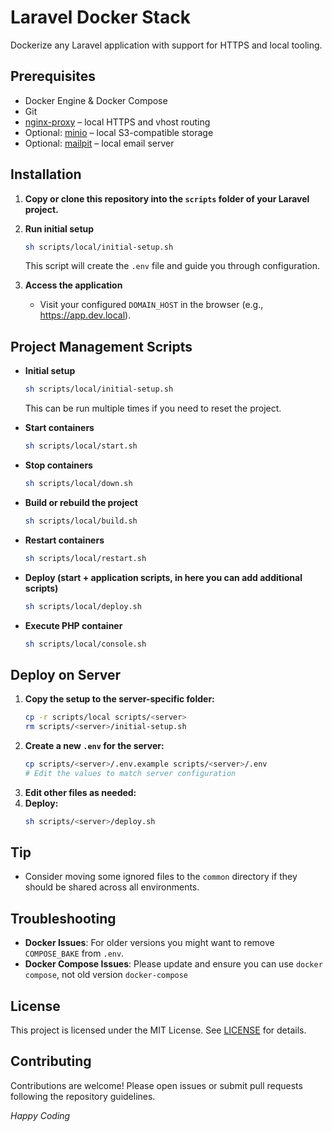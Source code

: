 # Laravel Docker Stack

Dockerize any Laravel application with support for HTTPS and local tooling.

## Prerequisites

- Docker Engine & Docker Compose
- Git
- [nginx-proxy](https://github.com/ionghitun/nginx-proxy) – local HTTPS and vhost routing
- Optional: [minio](https://github.com/ionghitun/minio) – local S3-compatible storage
- Optional: [mailpit](https://github.com/ionghitun/mailpit) – local email server

## Installation

1. **Copy or clone this repository into the `scripts` folder of your Laravel project.**

2. **Run initial setup**
   ```bash
   sh scripts/local/initial-setup.sh
   ```
   This script will create the `.env` file and guide you through configuration.

3. **Access the application**
    - Visit your configured `DOMAIN_HOST` in the browser (e.g., https://app.dev.local).

## Project Management Scripts

- **Initial setup**
  ```bash
  sh scripts/local/initial-setup.sh
  ```
  This can be run multiple times if you need to reset the project.

- **Start containers**
  ```bash
  sh scripts/local/start.sh
  ```

- **Stop containers**
  ```bash
  sh scripts/local/down.sh
  ```

- **Build or rebuild the project**
  ```bash
  sh scripts/local/build.sh
  ```

- **Restart containers**
  ```bash
  sh scripts/local/restart.sh
  ```

- **Deploy (start + application scripts, in here you can add additional scripts)**
  ```bash
  sh scripts/local/deploy.sh
  ```

- **Execute PHP container**
  ```bash
  sh scripts/local/console.sh
  ```

## Deploy on Server

1. **Copy the setup to the server-specific folder:**
   ```bash
   cp -r scripts/local scripts/<server>
   rm scripts/<server>/initial-setup.sh
   ```
2. **Create a new `.env` for the server:**
   ```bash
   cp scripts/<server>/.env.example scripts/<server>/.env
   # Edit the values to match server configuration
   ```
3. **Edit other files as needed:**
4. **Deploy:**
   ```bash
   sh scripts/<server>/deploy.sh
   ```

## Tip
- Consider moving some ignored files to the `common` directory if they should be shared across all environments.

## Troubleshooting

- **Docker Issues**: For older versions you might want to remove `COMPOSE_BAKE` from `.env`.
- **Docker Compose Issues**: Please update and ensure you can use `docker compose`, not old version `docker-compose`

## License

This project is licensed under the MIT License. See [LICENSE](LICENSE) for details.

## Contributing

Contributions are welcome! Please open issues or submit pull requests following the repository guidelines.

_Happy Coding_
